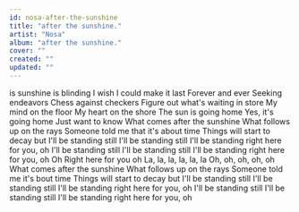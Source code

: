 ```yaml
---
id: nosa-after-the-sunshine
title: "after the sunshine."
artist: "Nosa"
album: "after the sunshine."
cover: ""
created: ""
updated: ""
---
```


is sunshine is blinding
I wish I could make it last
Forever and ever
Seeking endeavors
Chess against checkers
Figure out what's waiting in store
My mind on the floor
My heart on the shore
The sun is going home
Yes, it's going home
Just want to know
What comes after the sunshine
What follows up on the rays
Someone told me that it's about time
Things will start to decay but
I'll be standing still
I'll be standing still
I'll be standing right here for you, oh
I'll be standing still
I'll be standing still
I'll be standing right here for you, oh
Oh
Right here for you oh
La, la, la, la, la, la
Oh, oh, oh, oh, oh
What comes after the sunshine
What follows up on the rays
Someone told me it's bout time
Things will start to decay but
I'll be standing still
I'll be standing still
I'll be standing right here for you, oh
I'll be standing still
I'll be standing still
I'll be standing right here for you, oh
